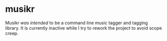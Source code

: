 # musikr

Musikr *was intended* to be a command line music tagger and tagging library.
It is currently inactive while I try to rework the project to avoid scope creep.
